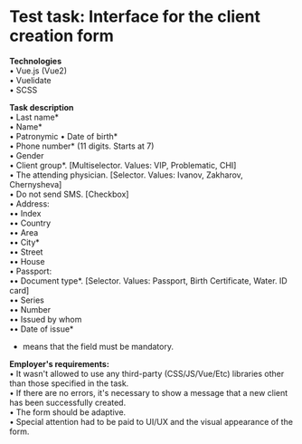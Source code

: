 # Test task: Interface for the client creation form


**Technologies**  
• Vue.js (Vue2)  
• Vuelidate  
• SCSS  

**Task description**  
• Last name*  
• Name*  
• Patronymic
• Date of birth*  
• Phone number* (11 digits. Starts at 7)  
• Gender  
• Client group*. [Multiselector. Values: VIP, Problematic, CHI]  
• The attending physician. [Selector. Values: Ivanov, Zakharov, Chernysheva]  
• Do not send SMS. [Checkbox]  
• Address:  
•• Index  
•• Country  
•• Area  
•• City*  
•• Street  
•• House   
• Passport:  
•• Document type*. [Selector. Values: Passport, Birth Certificate, Water. ID card]  
•• Series  
•• Number  
•• Issued by whom  
•• Date of issue*  

* means that the field must be mandatory.  

**Employer's requirements:**  
• It wasn't allowed to use any third-party (CSS/JS/Vue/Etc) libraries other than those specified in the task.  
• If there are no errors, it's necessary to show a message that a new client has been successfully created.  
• The form should be adaptive.  
• Special attention had to be paid to UI/UX and the visual appearance of the form.  
